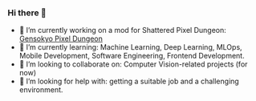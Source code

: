 ### Hi there 👋

<!-- 
**GrampHoang/GrampHoang** is a ✨ _special_ ✨ repository because its `README.md` (this file) appears on your GitHub profile.

Here are some ideas to get you started: -->

- 🔭 I’m currently working on a mod for Shattered Pixel Dungeon: [Gensokyo Pixel Dungeon](https://github.com/GrampHoang/Gensokyo-pixel-dungeon)
- 🌱 I’m currently learning: Machine Learning, Deep Learning, MLOps, Mobile Development, Software Engineering, Frontend Development.
- 👯 I’m looking to collaborate on: Computer Vision-related projects (for now)
- 🤔 I’m looking for help with: getting a suitable job and a challenging environment.
<!-- - 💬 Ask me about anything. Work related or gaming related works. I am very active on GitHub. -->
<!-- - 📫 How to reach me: just send me an email on [hoangluongdv3011@] () for work-related queries, or on my [Discord] for fun and giggles. -->
<!--
- 😄 Pronouns: he/him, because I am not confused about my own gender (no offense but Americans are fucking dumb). Fight me bro.
- ⚡ Fun fact: I once slept with your mom and pushed 999 commits on her repo.
- If you're reading this commented block then you are wasting your time. Go outside and touch grass lol (JK plz hire me lol I'm broke).
-->
